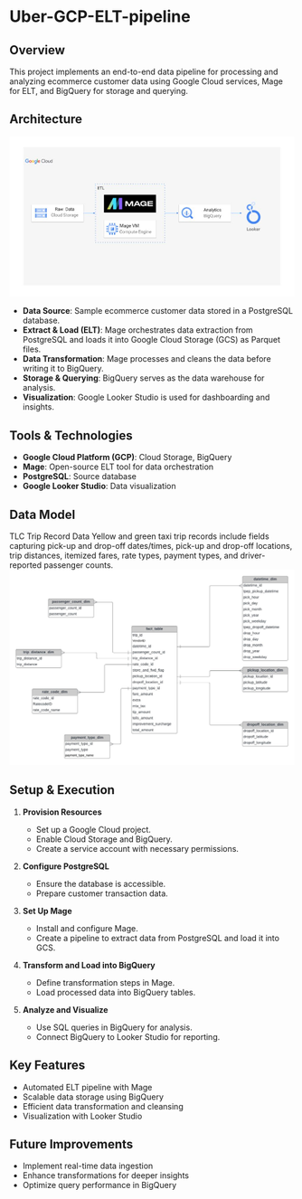 # Uber-GCP-ELT-pipeline

## Overview
This project implements an end-to-end data pipeline for processing and analyzing ecommerce customer data using Google Cloud services, Mage for ELT, and BigQuery for storage and querying.

## Architecture
![architecture](https://github.com/sahilbishnoi26/Uber-GCP-ELT-pipeline/blob/main/architecture.jpg)
- **Data Source**: Sample ecommerce customer data stored in a PostgreSQL database.
- **Extract & Load (ELT)**: Mage orchestrates data extraction from PostgreSQL and loads it into Google Cloud Storage (GCS) as Parquet files.
- **Data Transformation**: Mage processes and cleans the data before writing it to BigQuery.
- **Storage & Querying**: BigQuery serves as the data warehouse for analysis.
- **Visualization**: Google Looker Studio is used for dashboarding and insights.

## Tools & Technologies
- **Google Cloud Platform (GCP)**: Cloud Storage, BigQuery
- **Mage**: Open-source ELT tool for data orchestration
- **PostgreSQL**: Source database
- **Google Looker Studio**: Data visualization

## Data Model

TLC Trip Record Data Yellow and green taxi trip records include fields capturing pick-up and drop-off dates/times, pick-up and drop-off locations, trip distances, itemized fares, rate types, payment types, and driver-reported passenger counts.
![architecture](https://github.com/sahilbishnoi26/Uber-GCP-ELT-pipeline/blob/main/data_model.jpeg)

## Setup & Execution
1. **Provision Resources**
   - Set up a Google Cloud project.
   - Enable Cloud Storage and BigQuery.
   - Create a service account with necessary permissions.

2. **Configure PostgreSQL**
   - Ensure the database is accessible.
   - Prepare customer transaction data.

3. **Set Up Mage**
   - Install and configure Mage.
   - Create a pipeline to extract data from PostgreSQL and load it into GCS.

4. **Transform and Load into BigQuery**
   - Define transformation steps in Mage.
   - Load processed data into BigQuery tables.

5. **Analyze and Visualize**
   - Use SQL queries in BigQuery for analysis.
   - Connect BigQuery to Looker Studio for reporting.

## Key Features
- Automated ELT pipeline with Mage
- Scalable data storage using BigQuery
- Efficient data transformation and cleansing
- Visualization with Looker Studio

## Future Improvements
- Implement real-time data ingestion
- Enhance transformations for deeper insights
- Optimize query performance in BigQuery

